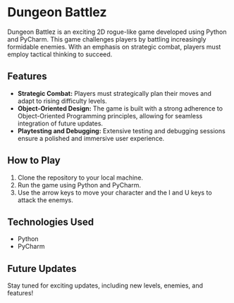 # Dungeon Battlez

Dungeon Battlez is an exciting 2D rogue-like game developed using Python and PyCharm. This game challenges players by battling increasingly formidable enemies. With an emphasis on strategic combat, players must employ tactical thinking to succeed.

## Features

- **Strategic Combat:** Players must strategically plan their moves and adapt to rising difficulty levels.
- **Object-Oriented Design:** The game is built with a strong adherence to Object-Oriented Programming principles, allowing for seamless integration of future updates.
- **Playtesting and Debugging:** Extensive testing and debugging sessions ensure a polished and immersive user experience.

## How to Play

1. Clone the repository to your local machine.
2. Run the game using Python and PyCharm.
3. Use the arrow keys to move your character and the I and U keys to attack the enemys.

## Technologies Used

- Python
- PyCharm

## Future Updates

Stay tuned for exciting updates, including new levels, enemies, and features!
 
 
